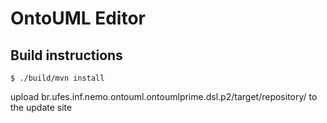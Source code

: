 # OntoUML Editor

## Build instructions

```
$ ./build/mvn install
```

upload br.ufes.inf.nemo.ontouml.ontoumlprime.dsl.p2/target/repository/ to the
update site
